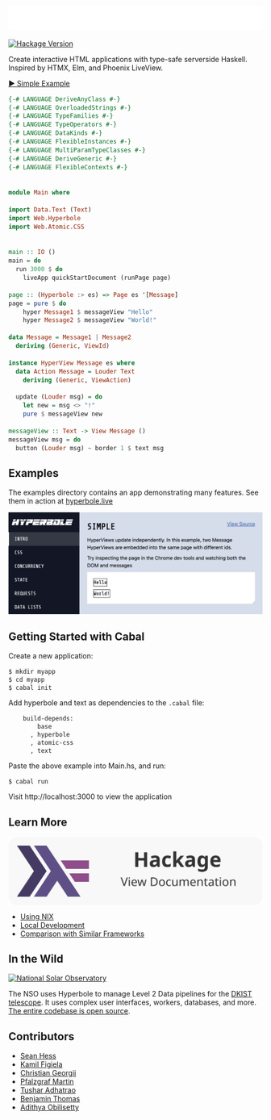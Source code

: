 ![Hyperbole](https://github.com/seanhess/hyperbole/raw/main/examples/static/logo-robot.png)

[![Hackage Version](https://img.shields.io/hackage/v/hyperbole?color=success)](https://hackage.haskell.org/package/hyperbole)

Create interactive HTML applications with type-safe serverside Haskell. Inspired by HTMX, Elm, and Phoenix LiveView.

[▶️ Simple Example](https://hyperbole.live/simple)

```haskell
{-# LANGUAGE DeriveAnyClass #-}
{-# LANGUAGE OverloadedStrings #-}
{-# LANGUAGE TypeFamilies #-}
{-# LANGUAGE TypeOperators #-}
{-# LANGUAGE DataKinds #-}
{-# LANGUAGE FlexibleInstances #-}
{-# LANGUAGE MultiParamTypeClasses #-}
{-# LANGUAGE DeriveGeneric #-}
{-# LANGUAGE FlexibleContexts #-}


module Main where

import Data.Text (Text)
import Web.Hyperbole
import Web.Atomic.CSS


main :: IO ()
main = do
  run 3000 $ do
    liveApp quickStartDocument (runPage page)

page :: (Hyperbole :> es) => Page es '[Message]
page = pure $ do
    hyper Message1 $ messageView "Hello"
    hyper Message2 $ messageView "World!"

data Message = Message1 | Message2
  deriving (Generic, ViewId)

instance HyperView Message es where
  data Action Message = Louder Text
    deriving (Generic, ViewAction)

  update (Louder msg) = do
    let new = msg <> "!"
    pure $ messageView new

messageView :: Text -> View Message ()
messageView msg = do
  button (Louder msg) ~ border 1 $ text msg
```



Examples
---------

The examples directory contains an app demonstrating many features. See them in action at [hyperbole.live](https://hyperbole.live)

<a href="https://hyperbole.live">
  <!--<img alt="Hyperbole Examples" src="https://github.com/seanhess/hyperbole/raw/main/examples/static/examples.png"/>-->
  <img alt="Hyperbole Examples" src="https://github.com/seanhess/hyperbole/raw/main/examples/static/examples.png"/>
</a>

<!-- out of date!
* [HaskRead](https://github.com/tusharad/Reddit-Clone-Haskell) - A Reddit Clone
-->

Getting Started with Cabal
--------------------------

Create a new application:

    $ mkdir myapp
    $ cd myapp
    $ cabal init

Add hyperbole and text as dependencies to the `.cabal` file:

```
    build-depends:
        base
      , hyperbole
      , atomic-css
      , text
```

Paste the above example into Main.hs, and run:

    $ cabal run

Visit http://localhost:3000 to view the application


Learn More
----------

<a href="https://hackage.haskell.org/package/hyperbole/docs/Web-Hyperbole.html" target="_blank" style="border-radius: 20px; Background-color:#f8f8f8; gap: 20px; display: flex; flex-direction: row; align-items: center">
    <img src="https://github.com/seanhess/hyperbole/raw/main/docs/hackage.svg">
</a>

* [Using NIX](./docs/nix.md)
* [Local Development](./docs/dev.md)
* [Comparison with Similar Frameworks](./docs/comparison.md)

In the Wild
---------------------

<a href="https://nso.edu">
  <img alt="National Solar Observatory" src="https://nso1.b-cdn.net/wp-content/uploads/2020/03/NSO-logo-orange-text.png" width="400"/>
</a>

The NSO uses Hyperbole to manage Level 2 Data pipelines for the [DKIST telescope](https://nso.edu/telescopes/dki-solar-telescope/). It uses complex user interfaces, workers, databases, and more. [The entire codebase is open source](https://github.com/DKISTDC/level2/). 






Contributors
------------

* [Sean Hess](seanhess)
* [Kamil Figiela](https://github.com/kfigiela)
* [Christian Georgii](https://github.com/cgeorgii)
* [Pfalzgraf Martin](https://github.com/Skyfold)
* [Tushar Adhatrao](https://github.com/tusharad)
* [Benjamin Thomas](https://github.com/benjamin-thomas)
* [Adithya Obilisetty](https://github.com/adithyaov)

